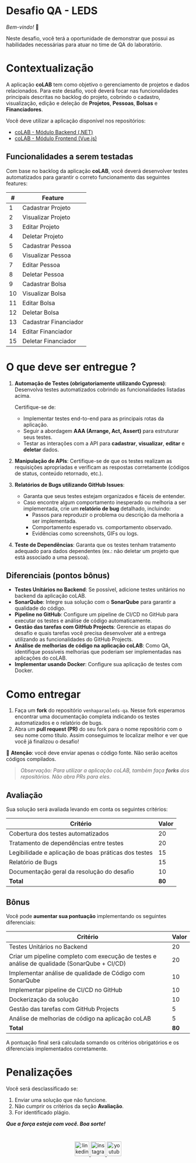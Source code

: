 # Desafio QA - LEDS
*Bem-vindo!* 👋

Neste desafio, você terá a oportunidade de demonstrar que possui as habilidades necessárias para atuar no time de QA do laboratório.

# Contextualização

A aplicação **coLAB** tem como objetivo o gerenciamento de projetos e dados relacionados. Para este desafio, você deverá focar nas funcionalidades principais descritas no backlog do projeto, cobrindo o cadastro, visualização, edição e deleção de **Projetos**, **Pessoas**, **Bolsas** e **Financiadores**.

Você deve utilizar a aplicação disponível nos repositórios:
- [coLAB - Módulo Backend (.NET)](https://github.com/sofialctv/coLAB)
- [coLAB - Módulo Frontend (Vue.js)](https://github.com/sofialctv/coLAB-frontend)

## Funcionalidades a serem testadas

Com base no backlog da aplicação **coLAB**, você deverá desenvolver testes automatizados para garantir o correto funcionamento das seguintes features:

| #  | Feature               |
|----|--------------------|
| 1  | Cadastrar Projeto  |
| 2  | Visualizar Projeto |
| 3  | Editar Projeto     |
| 4  | Deletar Projeto    |
| 5  | Cadastrar Pessoa   |
| 6  | Visualizar Pessoa  |
| 7  | Editar Pessoa      |
| 8  | Deletar Pessoa     |
| 9  | Cadastrar Bolsa    |
| 10 | Visualizar Bolsa   |
| 11 | Editar Bolsa       |
| 12 | Deletar Bolsa      |
| 13 | Cadastrar Financiador |
| 14 | Editar Financiador    |
| 15 | Deletar Financiador   |

# O que deve ser entregue ?

1. **Automação de Testes (obrigatoriamente utilizando Cypress)**: Desenvolva testes automatizados cobrindo as funcionalidades listadas acima. 

    Certifique-se de:

   - Implementar testes end-to-end para as principais rotas da aplicação.
   - Seguir a abordagem **AAA (Arrange, Act, Assert)** para estruturar seus testes.
   - Testar as interações com a API para **cadastrar**, **visualizar**, **editar** e **deletar** dados.

2. **Manipulação de APIs**: Certifique-se de que os testes realizam as requisições apropriadas e verificam as respostas corretamente (códigos de status, conteúdo retornado, etc.).

3. **Relatórios de Bugs utilizando GitHub Issues**: 
   - Garanta que seus testes estejam organizados e fáceis de entender.
   - Caso encontre algum comportamento inesperado ou melhoria a ser implementada, crie um **relatório de bug** detalhado, incluindo:
     - Passos para reproduzir o problema ou descrição da melhoria a ser implementada.
     - Comportamento esperado vs. comportamento observado.
     - Evidências como screenshots, GIFs ou logs.

4. **Teste de Dependências**: Garanta que os testes tenham tratamento adequado para dados dependentes (ex.: não deletar um projeto que está associado a uma pessoa).

## Diferenciais (pontos bônus)

- **Testes Unitários no Backend**: Se possível, adicione testes unitários no backend da aplicação coLAB.
- **SonarQube**: Integre sua solução com o **SonarQube** para garantir a qualidade do código.
- **Pipeline no GitHub**: Configure um pipeline de CI/CD no GitHub para executar os testes e análise de código automaticamente.
- **Gestão das tarefas com GitHub Projects**: Gerencie as etapas do desafio e quais tarefas você precisa desenvolver até a entrega utilizando as funcionalidades do GitHub Projects. 
- **Análise de melhorias de código na aplicação coLAB**: Como QA, identifique possíveis melhorias que poderiam ser implementadas nas aplicações do coLAB.
- **Implementar usando Docker**: Configure sua aplicação de testes com Docker. 

# Como entregar
1. Faça um **fork** do repositório `venhaparaoleds-qa`. Nesse fork esperamos encontrar uma documentação completa indicando os testes automatizados e o relatório de bugs.
2. Abra um **pull request (PR)** do seu fork para o nome repositório com o seu nome como título. Assim conseguimos te localizar melhor e ver que você já finalizou o desafio!

🚨 **Atenção**: você deve enviar apenas o código fonte. Não serão aceitos códigos compilados.

>  *Observação: Para utilizar a aplicação coLAB, também faça **forks** dos repositórios. Não abra PRs para eles.*

## Avaliação

Sua solução será avaliada levando em conta os seguintes critérios:

| Critério                                             | Valor  |
|------------------------------------------------------|--------|
| Cobertura dos testes automatizados                   | 20     |
| Tratamento de dependências entre testes              | 20     |
| Legibilidade e aplicação de boas práticas dos testes | 15     |
| Relatório de Bugs                                    | 15     |
| Documentação geral da resolução do desafio           | 10     |
| **Total**                                            | **80** |


## Bônus
Você pode **aumentar sua pontuação** implementando os seguintes diferenciais:

| Critério                                                                                     | Valor  |
|----------------------------------------------------------------------------------------------|--------|
| Testes Unitários no Backend                                                                  | 20     |
| Criar um pipeline completo com execução de testes e análise de qualidade (SonarQube + CI/CD) | 20     |
| Implementar análise de qualidade de Código com SonarQube                                     | 10     |
| Implementar pipeline de CI/CD no GitHub                                                      | 10     |
| Dockerização da solução                                                                      | 10     |
| Gestão das tarefas com GitHub Projects                                                       | 5      |
| Análise de melhorias de código na aplicação coLAB                                            | 5      |
| **Total**                                                                                    | **80** |


A pontuação final será calculada somando os critérios obrigatórios e os diferenciais implementados corretamente.

# Penalizações

Você será desclassificado se:

1. Enviar uma solução que não funcione.
2. Não cumprir os critérios da seção **Avaliação**.
3. For identificado plágio.
   
***Que a força esteja com você. Boa sorte!***

<div align="left">
</div>

###

<br clear="both">

<div align="center">
  <a href="https://www.linkedin.com/school/ledsifes" target="_blank">
    <img src="https://img.shields.io/static/v1?message=LinkedIn&logo=linkedin&label=&color=0077B5&logoColor=white&labelColor=&style=for-the-badge" height="40" alt="linkedin logo"  />
  </a>
  <a href="https://www.instagram.com/ledsifes/" target="_blank">
    <img src="https://img.shields.io/static/v1?message=Instagram&logo=instagram&label=&color=E4405F&logoColor=white&labelColor=&style=for-the-badge" height="40" alt="instagram logo"  />
  </a>
  <a href="https://www.youtube.com/@ledsifes/?sub_confirmation=1" target="_blank">
    <img src="https://img.shields.io/static/v1?message=Youtube&logo=youtube&label=&color=FF0000&logoColor=white&labelColor=&style=for-the-badge" height="40" alt="youtube logo"  />
  </a>
</div>

###
